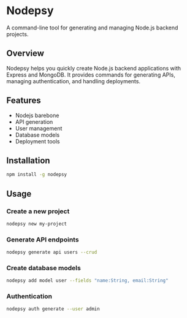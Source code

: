 # Nodepsy

A command-line tool for generating and managing Node.js backend projects.

## Overview
Nodepsy helps you quickly create Node.js backend applications with Express and MongoDB. It provides commands for generating APIs, managing authentication, and handling deployments.

## Features
- Nodejs barebone
- API generation
- User management
- Database models
- Deployment tools

## Installation
```bash
npm install -g nodepsy
```

## Usage
### Create a new project
```bash
nodepsy new my-project
```

### Generate API endpoints
```bash
nodepsy generate api users --crud
```

### Create database models
```bash
nodepsy add model user --fields "name:String, email:String"
```

### Authentication
```bash
nodepsy auth generate --user admin
```
